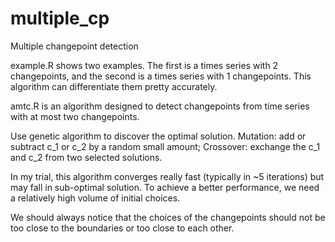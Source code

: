 # multiple_cp
Multiple changepoint detection

example.R shows two examples. The first is a times series with 2 changepoints, and the second is a times series with 1 changepoints. This algorithm can differentiate them pretty accurately. 

amtc.R is an algorithm designed to detect changepoints from time series with at most two changepoints. 

Use genetic algorithm to discover the optimal solution.
Mutation: add or subtract c_1 or c_2 by a random small amount;
Crossover: exchange the c_1 and c_2 from two selected solutions.

In my trial, this algorithm converges really fast (typically in ~5 iterations) but may fall in sub-optimal solution. To achieve a better performance, we need a relatively high volume of initial choices. 

We should always notice that the choices of the changepoints should not be too close to the boundaries or too close to each other. 
